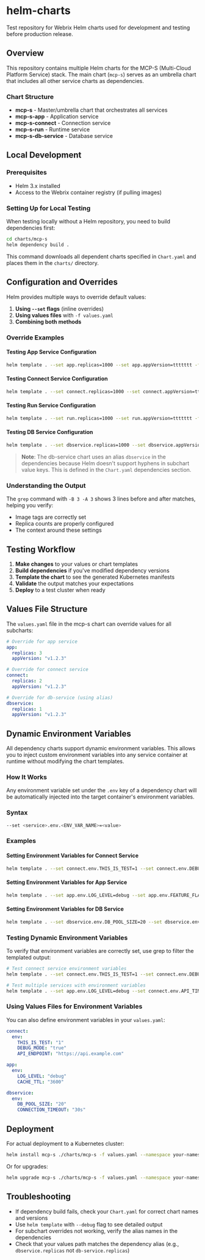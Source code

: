 # helm-charts

Test repository for Webrix Helm charts used for development and testing before production release.

## Overview

This repository contains multiple Helm charts for the MCP-S (Multi-Cloud Platform Service) stack. The main chart (`mcp-s`) serves as an umbrella chart that includes all other service charts as dependencies.

### Chart Structure

- **mcp-s** - Master/umbrella chart that orchestrates all services
- **mcp-s-app** - Application service
- **mcp-s-connect** - Connection service
- **mcp-s-run** - Runtime service
- **mcp-s-db-service** - Database service

## Local Development

### Prerequisites

- Helm 3.x installed
- Access to the Webrix container registry (if pulling images)

### Setting Up for Local Testing

When testing locally without a Helm repository, you need to build dependencies first:

```bash
cd charts/mcp-s
helm dependency build .
```

This command downloads all dependent charts specified in `Chart.yaml` and places them in the `charts/` directory.

## Configuration and Overrides

Helm provides multiple ways to override default values:

1. **Using `--set` flags** (inline overrides)
2. **Using values files** with `-f values.yaml`
3. **Combining both methods**

### Override Examples

#### Testing App Service Configuration

```bash
helm template . --set app.replicas=1000 --set app.appVersion=ttttttt -f values.yaml --debug | grep -E "(image|replicas)" -B 3 -A 3
```

#### Testing Connect Service Configuration

```bash
helm template . --set connect.replicas=1000 --set connect.appVersion=ttttttt -f values.yaml --debug | grep -E "(image|replicas)" -B 3 -A 3
```

#### Testing Run Service Configuration

```bash
helm template . --set run.replicas=1000 --set run.appVersion=ttttttt -f values.yaml --debug | grep -E "(image|replicas)" -B 3 -A 3
```

#### Testing DB Service Configuration

```bash
helm template . --set dbservice.replicas=1000 --set dbservice.appVersion=ttttttt -f values.yaml --debug | grep -E "(image|replicas)" -B 3 -A 3
```

> **Note**: The db-service chart uses an alias `dbservice` in the dependencies because Helm doesn't support hyphens in subchart value keys. This is defined in the `Chart.yaml` dependencies section.

### Understanding the Output

The `grep` command with `-B 3 -A 3` shows 3 lines before and after matches, helping you verify:

- Image tags are correctly set
- Replica counts are properly configured
- The context around these settings

## Testing Workflow

1. **Make changes** to your values or chart templates
2. **Build dependencies** if you've modified dependency versions
3. **Template the chart** to see the generated Kubernetes manifests
4. **Validate** the output matches your expectations
5. **Deploy** to a test cluster when ready

## Values File Structure

The `values.yaml` file in the mcp-s chart can override values for all subcharts:

```yaml
# Override for app service
app:
  replicas: 3
  appVersion: "v1.2.3"

# Override for connect service
connect:
  replicas: 2
  appVersion: "v1.2.3"

# Override for db-service (using alias)
dbservice:
  replicas: 1
  appVersion: "v1.2.3"
```

## Dynamic Environment Variables

All dependency charts support dynamic environment variables. This allows you to inject custom environment variables into any service container at runtime without modifying the chart templates.

### How It Works

Any environment variable set under the `.env` key of a dependency chart will be automatically injected into the target container's environment variables.

### Syntax

```bash
--set <service>.env.<ENV_VAR_NAME>=<value>
```

### Examples

#### Setting Environment Variables for Connect Service

```bash
helm template . --set connect.env.THIS_IS_TEST=1 --set connect.env.DEBUG_MODE=true -f values.yaml
```

#### Setting Environment Variables for App Service

```bash
helm template . --set app.env.LOG_LEVEL=debug --set app.env.FEATURE_FLAG=enabled -f values.yaml
```

#### Setting Environment Variables for DB Service

```bash
helm template . --set dbservice.env.DB_POOL_SIZE=20 --set dbservice.env.TIMEOUT=30s -f values.yaml
```

### Testing Dynamic Environment Variables

To verify that environment variables are correctly set, use grep to filter the templated output:

```bash
# Test connect service environment variables
helm template . --set connect.env.THIS_IS_TEST=1 --set connect.env.DEBUG_MODE=true -f values.yaml --debug | grep -E "(THIS_IS_TEST|DEBUG_MODE)" -B 2 -A 2

# Test multiple services with environment variables
helm template . --set app.env.LOG_LEVEL=debug --set connect.env.API_TIMEOUT=60s -f values.yaml --debug | grep -E "(LOG_LEVEL|API_TIMEOUT)" -B 2 -A 2
```

### Using Values Files for Environment Variables

You can also define environment variables in your `values.yaml`:

```yaml
connect:
  env:
    THIS_IS_TEST: "1"
    DEBUG_MODE: "true"
    API_ENDPOINT: "https://api.example.com"

app:
  env:
    LOG_LEVEL: "debug"
    CACHE_TTL: "3600"

dbservice:
  env:
    DB_POOL_SIZE: "20"
    CONNECTION_TIMEOUT: "30s"
```

## Deployment

For actual deployment to a Kubernetes cluster:

```bash
helm install mcp-s ./charts/mcp-s -f values.yaml --namespace your-namespace
```

Or for upgrades:

```bash
helm upgrade mcp-s ./charts/mcp-s -f values.yaml --namespace your-namespace
```

## Troubleshooting

- If dependency build fails, check your `Chart.yaml` for correct chart names and versions
- Use `helm template` with `--debug` flag to see detailed output
- For subchart overrides not working, verify the alias names in the dependencies
- Check that your values path matches the dependency alias (e.g., `dbservice.replicas` not `db-service.replicas`)
